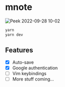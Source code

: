 # mnote

![Peek 2022-09-28 10-02](https://user-images.githubusercontent.com/38707148/192678553-89563d72-06c0-479b-b257-49f447d21843.gif)

```bash
yarn
yarn dev
```

## Features

- [x] Auto-save
- [x] Google authentication
- [ ] Vim keybindings
- [ ] More stuff coming...
